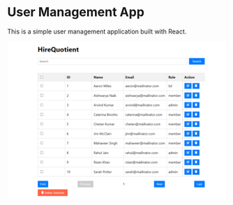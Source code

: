 # User Management App

This is a simple user management application built with React.

![Homepage](/src/homepage.png)

<!-- More content below... -->
